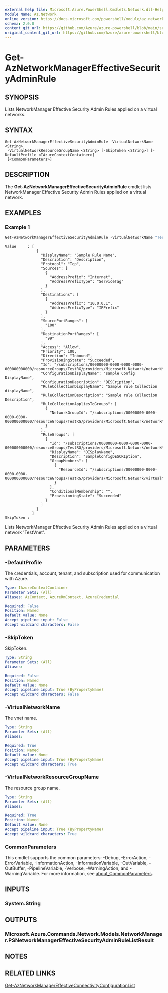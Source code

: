 ```yaml
---
external help file: Microsoft.Azure.PowerShell.Cmdlets.Network.dll-Help.xml
Module Name: Az.Network
online version: https://docs.microsoft.com/powershell/module/az.network/get-aznetworkmanagereffectivesecurityadminrule
schema: 2.0.0
content_git_url: https://github.com/Azure/azure-powershell/blob/main/src/Network/Network/help/Get-AzNetworkManagerEffectiveSecurityAdminRule.md
original_content_git_url: https://github.com/Azure/azure-powershell/blob/main/src/Network/Network/help/Get-AzNetworkManagerEffectiveSecurityAdminRule.md
---
```


# Get-AzNetworkManagerEffectiveSecurityAdminRule

## SYNOPSIS
Lists NetworkManager Effective Security Admin Rules applied on a virtual networks.

## SYNTAX

```
Get-AzNetworkManagerEffectiveSecurityAdminRule -VirtualNetworkName <String>
 -VirtualNetworkResourceGroupName <String> [-SkipToken <String>] [-DefaultProfile <IAzureContextContainer>]
 [<CommonParameters>]
```

## DESCRIPTION
The **Get-AzNetworkManagerEffectiveSecurityAdminRule** cmdlet lists NetworkManager Effective Security Admin Rules applied on a virtual network.

## EXAMPLES

### Example 1
```powershell
Get-AzNetworkManagerEffectiveSecurityAdminRule -VirtualNetworkName "TestVnet" -VirtualNetworkResourceGroupName "TestRG" -SkipToken "FakeSkipToken"
```
```output
Value     : [
              {
                "DisplayName": "Sample Rule Name",
                "Description": "Description",
                "Protocol": "Tcp",
                "Sources": [
                  {
                    "AddressPrefix": "Internet",
                    "AddressPrefixType": "ServiceTag"
                  }
                ],
                "Destinations": [
                  {
                    "AddressPrefix": "10.0.0.1",
                    "AddressPrefixType": "IPPrefix"
                  }
                ],
                "SourcePortRanges": [
                  "100"
                ],
                "DestinationPortRanges": [
                  "99"
                ],
                "Access": "Allow",
                "Priority": 100,
                "Direction": "Inbound",
                "ProvisioningState": "Succeeded",
                "Id": "/subscriptions/00000000-0000-0000-0000-000000000000/resourceGroups/TestRG/providers/Microsoft.Network/networkManagers/TestNMName/securityAdminConfigurations/TestAdminConfig/ruleCollections/TestRuleCollection/rules/TestRule",
                "ConfigurationDisplayName": "sample Config DisplayName",
                "ConfigurationDescription": "DESCription",
                "RuleCollectionDisplayName": "Sample rule Collection displayName",
                "RuleCollectionDescription": "Sample rule Collection Description",
                "RuleCollectionAppliesToGroups": [
                  {
                    "NetworkGroupId": "/subscriptions/00000000-0000-0000-0000-000000000000/resourceGroups/TestRG/providers/Microsoft.Network/networkManagers/TestNMName/networkGroups/testNG"
                  }
                ],
                "RuleGroups": [
                  {
                    "Id": "/subscriptions/00000000-0000-0000-0000-000000000000/resourceGroups/TestRG/providers/Microsoft.Network/networkManagers/TestNMName/networkGroups/testNG",
                    "DisplayName": "DISplayName",
                    "Description": "SampleConfigDESCRIption",
                    "GroupMembers": [
                      {
                        "ResourceId": "/subscriptions/00000000-0000-0000-0000-000000000000/resourceGroups/TestRG/providers/Microsoft.Network/virtualNetworks/TestVnet"
                      }
                    ],
                    "ConditionalMembership": "",
                    "ProvisioningState": "Succeeded"
                  }
                ]
              }
            ]
SkipToken :
```

Lists NetworkManager Effective Security Admin Rules applied on a virtual network 'TestVnet'.

## PARAMETERS

### -DefaultProfile
The credentials, account, tenant, and subscription used for communication with Azure.

```yaml
Type: IAzureContextContainer
Parameter Sets: (All)
Aliases: AzContext, AzureRmContext, AzureCredential

Required: False
Position: Named
Default value: None
Accept pipeline input: False
Accept wildcard characters: False
```

### -SkipToken
SkipToken.

```yaml
Type: String
Parameter Sets: (All)
Aliases:

Required: False
Position: Named
Default value: None
Accept pipeline input: True (ByPropertyName)
Accept wildcard characters: False
```

### -VirtualNetworkName
The vnet name.

```yaml
Type: String
Parameter Sets: (All)
Aliases:

Required: True
Position: Named
Default value: None
Accept pipeline input: True (ByPropertyName)
Accept wildcard characters: True
```

### -VirtualNetworkResourceGroupName
The resource group name.

```yaml
Type: String
Parameter Sets: (All)
Aliases:

Required: True
Position: Named
Default value: None
Accept pipeline input: True (ByPropertyName)
Accept wildcard characters: True
```

### CommonParameters
This cmdlet supports the common parameters: -Debug, -ErrorAction, -ErrorVariable, -InformationAction, -InformationVariable, -OutVariable, -OutBuffer, -PipelineVariable, -Verbose, -WarningAction, and -WarningVariable. For more information, see [about_CommonParameters](http://go.microsoft.com/fwlink/?LinkID=113216).

## INPUTS

### System.String

## OUTPUTS

### Microsoft.Azure.Commands.Network.Models.NetworkManager.PSNetworkManagerEffectiveSecurityAdminRuleListResult

## NOTES

## RELATED LINKS

[Get-AzNetworkManagerEffectiveConnectivityConfigurationList](./Get-AzNetworkManagerEffectiveConnectivityConfigurationList.md)